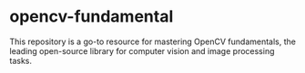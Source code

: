 # opencv-fundamental
This repository is a go-to resource for mastering OpenCV fundamentals, the leading open-source library for computer vision and image processing tasks. 
